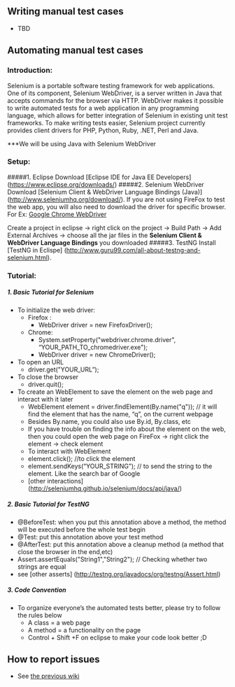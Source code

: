 ## Writing manual test cases
* TBD

## Automating manual test cases

### Introduction:
Selenium is a portable software testing framework for web applications. One of its component, Selenium WebDriver, is a server written in Java that accepts commands for the browser via HTTP. WebDriver makes it possible to write automated tests for a web application in any programming language, which allows for better integration of Selenium in existing unit test frameworks. To make writing tests easier, Selenium project currently provides client drivers for PHP, Python, Ruby, .NET, Perl and Java.

***We will be using Java with Selenium WebDriver

### Setup:
#####1. Eclipse
Download [Eclipse IDE for Java EE Developers] (https://www.eclipse.org/downloads/)
#####2. Selenium WebDriver
Download [Selenium Client & WebDriver Language Bindings (Java)] (http://www.seleniumhq.org/download/). If you are not using FireFox to test the web app, you will also need to download the driver for specific browser. For Ex: [Google Chrome WebDriver](https://sites.google.com/a/chromium.org/chromedriver/)

Create a project in eclipse -> right click on the project -> Build Path -> Add External Archives -> choose all the jar files in the **Selenium Client & WebDriver Language Bindings** you downloaded
#####3. TestNG
Install [TestNG in Eclispe] (http://www.guru99.com/all-about-testng-and-selenium.html).


### Tutorial:
##### 1. Basic Tutorial for Selenium

* To initialize the web driver:
	* Firefox :
		* WebDriver driver = new FirefoxDriver();
	* Chrome:
		* System.setProperty("webdriver.chrome.driver", “YOUR_PATH_TO_chromedriver.exe");
		* WebDriver driver = new ChromeDriver();
* To open an URL
	* driver.get("YOUR_URL”);
* To close the browser
	* driver.quit();
* To create an WebElement to save the element on the web page and interact with it later
	* WebElement element = driver.findElement(By.name("q")); // it will find the element that has the name, “q”, on the current webpage
	* Besides By.name, you could also use By.id, By.class, etc
	* If you have trouble on finding the info about the element on the web, then you could open the web page on FireFox -> right click the element -> check element
	* To interact with WebElement
	* element.click(); //to click the element
	* element.sendKeys(“YOUR_STRING”); // to send the string to the element. Like the search bar of Google
	* [other interactions] (http://seleniumhq.github.io/selenium/docs/api/java/)

##### 2. Basic Tutorial for TestNG

* @BeforeTest:  when you put this annotation above a method, the method will be executed before the whole test begin
* @Test: put this annotation above your test method
* @AfterTest: put this annotation above a cleanup method (a method that close the browser in the end,etc)
* Assert.assertEquals("String1","String2"); // Checking whether two strings are equal
* see [other asserts] (http://testng.org/javadocs/org/testng/Assert.html)

##### 3. Code Convention
* To organize everyone’s the automated tests better, please try to follow the rules below
	* A class = a web page
	* A method = a functionality on the page
	* Control + Shift +F on eclipse to make your code look better ;D

## How to report issues

* See [the previous wiki](githubissues.md)

